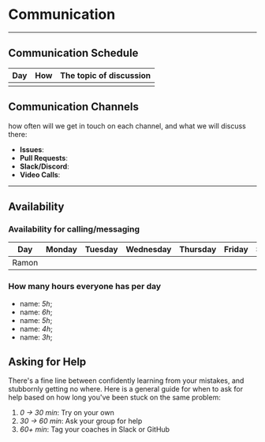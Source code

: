 <!--
    this template is for inspiration, feel free to change it however you like!

    Careful! be sure to protect your privacy when filling out this document
        everything you write here will be public
        so share only what you are comfortable sharing online
        you can share the rest in confidence with you group by another channel
-->

# Communication

______________________________________________________________________

## Communication Schedule

| Day  | How  | The topic of discussion |
|------|:----:|-------------------------|
|      |      |                         |

## Communication Channels

how often will we get in touch on each channel, and what we will discuss there:

- **Issues**:
- **Pull Requests**:
- **Slack/Discord**:
- **Video Calls**:

______________________________________________________________________

## Availability

### Availability for calling/messaging

| Day      | Monday | Tuesday | Wednesday | Thursday | Friday | Saturday | Sunday|
|----------|:------:|:-------:|:---------:|:--------:|:------:|:--------:|:----:|
|Ramon|        |         |           |          |        |          |      |

### How many hours everyone has per day

- name: _5h_;
- name: _6h_;
- name: _5h_;
- name: _4h_;
- name: _3h_;

## Asking for Help

There's a fine line between confidently learning from your mistakes, and
stubbornly getting no where. Here is a general guide for when to ask for help
based on how long you've been stuck on the same problem:

1. _0 -> 30 min_: Try on your own
1. _30 -> 60 min_: Ask your group for help
1. _60+ min_: Tag your coaches in Slack or GitHub
